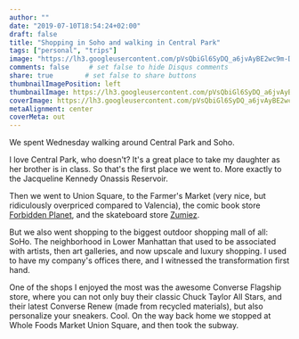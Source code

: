 ```yaml
---
author: ""
date: "2019-07-10T18:54:24+02:00"
draft: false
title: "Shopping in Soho and walking in Central Park"
tags: ["personal", "trips"]
image: "https://lh3.googleusercontent.com/pVsQbiGl6SyDQ_a6jvAyBE2wc9m-Dm_eEXzUC9QFu6XHdAG5cFmzYIFA5ZEcZqKCEqmZBhJ5Msq-1NA9zqrlr-tmxaRfRci0qLd4jP9zMZDGOM35npswAwWF3iRRToYBcFzi9nQaT-I=w1920-h1080"
comments: false     # set false to hide Disqus comments
share: true        # set false to share buttons
thumbnailImagePosition: left
thumbnailImage: https://lh3.googleusercontent.com/pVsQbiGl6SyDQ_a6jvAyBE2wc9m-Dm_eEXzUC9QFu6XHdAG5cFmzYIFA5ZEcZqKCEqmZBhJ5Msq-1NA9zqrlr-tmxaRfRci0qLd4jP9zMZDGOM35npswAwWF3iRRToYBcFzi9nQaT-I=w1920-h1080
coverImage: https://lh3.googleusercontent.com/pVsQbiGl6SyDQ_a6jvAyBE2wc9m-Dm_eEXzUC9QFu6XHdAG5cFmzYIFA5ZEcZqKCEqmZBhJ5Msq-1NA9zqrlr-tmxaRfRci0qLd4jP9zMZDGOM35npswAwWF3iRRToYBcFzi9nQaT-I=w1920-h1080
metaAlignment: center
coverMeta: out
---
```


We spent Wednesday walking around Central Park and Soho.

<!--more-->

I love Central Park, who doesn't? It's a great place to take my daughter as her brother is in class. So that's the first place we went to. More exactly to the Jacqueline Kennedy Onassis Reservoir.

Then we went to Union Square, to the Farmer's Market (very nice, but ridiculously overpriced compared to Valencia), the comic book store [Forbidden Planet](https://www.fpnyc.com/), and the skateboard store [Zumiez](https://www.zumiez.com/).

But we also went shopping to the biggest outdoor shopping mall of all: SoHo. The neighborhood in Lower Manhattan that used to be associated with artists, then art galleries, and now upscale and luxury shopping. I used to have my company's offices there, and I witnessed the transformation first hand.

One of the shops I enjoyed the most was the awesome Converse Flagship store, where you can not only buy their classic Chuck Taylor All Stars, and their latest Converse Renew (made from recycled materials), but also personalize your sneakers. Cool. On the way back home we stopped at Whole Foods Market Union Square, and then took the subway.

<script src="https://cdn.jsdelivr.net/npm/publicalbum@latest/embed-ui.min.js" async></script>
<div class="pa-gallery-player-widget" style="width:100%; height:480px; display:none;"
  data-link="https://photos.app.goo.gl/ecYWURhGXsWK9xA28"
  data-title="10 new photos by Jorge Cortell">
  <img data-src="https://lh3.googleusercontent.com/tFEVfhI0UTP4hPE3ijjtItaEvrOO0Y5pLX93IFpDfZD4c6OLaBpiChTOvTvT9NUFRkJxDh_YV9TlhpnkDpCLs8wpvg-vB_eEJgdeWq61-7zxrfANkkRtCmJWa4-1xcoLM8zEVCzBI1A=w1920-h1080" src="" alt="" />
  <img data-src="https://lh3.googleusercontent.com/kP6i4OEhTsPGZGpauUjNIEdmfejxJvL1G4qhCp0hWZrvmnxIdRNzxlIE-VU0EjHApn4QNag21wi9XQsHXNj7w6ouwVemkQviJvFHCpKfBl4FKFaK37oH4Y6oJ6S0Zx8uDT71KEbYOcE=w1920-h1080" src="" alt="" />
  <img data-src="https://lh3.googleusercontent.com/9ESZcVy-crSLZZcZsy6GS5RjeYDuW2Oqy_CoQbQ1uGptSPjjcCh1FRdmPJKlhw-7OFchjEm2kto7X4SDZxyDerPXt7xjte3m1p22078Dc6StEHm83cXoCMo7tXnwlWkSgjcD9co1Bh0=w1920-h1080" src="" alt="" />
  <img data-src="https://lh3.googleusercontent.com/AJ4ItaQPdsdguMmUCFrZfLM1RuIo-aWfskMm41W68bUUECqkefcnUpCghFUmpzn8SkW9VOPDIdjOYC04wR20k5kF8_gWEX2pQ5BjaZeYNBeBFmtft19xahSpZt0jL70S7kvKBZZ-hEI=w1920-h1080" src="" alt="" />
  <img data-src="https://lh3.googleusercontent.com/NowJRGtUB7tMqKDTN89HX3RxcC4DaBOZwBqOPOh_7w_I4zNKVioR8JTTfqIoy82ROG8FfCw5bRdz5NyyRBcPYS44-7TXQRU0YJVc9PNaHYH23pLzYLUDlrFl1k-AMcxawhikcf5xHCc=w1920-h1080" src="" alt="" />
  <img data-src="https://lh3.googleusercontent.com/sortGigsUiKG-mPSirxjZeYa3BrIR8PJtit3C49XeE_vnN4QwTzAANFA1c4YzGNGvVAhB7UM1TPjgQ7fNpRHPFf0sMKyf7Uo82mIlmMyjNXGjd-5RR8DIVmeQY-Vj0zEpzs7sg8MIJw=w1920-h1080" src="" alt="" />
  <img data-src="https://lh3.googleusercontent.com/8y-nPV_ccdoDNFnQ_G0bI6Jcp_gAiF98MoHea7XWHJJGsEKtyDq2Rj1EwL_FjEyHL7VLnbz9OGfCuPBGhCx_X9Lm8tLyo8GjedxEHvg0YYsY9jlU33ycqeKSBDHNdI0cGL8NPrMgfpQ=w1920-h1080" src="" alt="" />
  <img data-src="https://lh3.googleusercontent.com/_aRwkoKd5HcboiqsWM29BsW5vddXOZryDjp9BvLVCGwKPesUnQUeq7BHFZBA78UVfZ4TWUPQpDhtAKPS1CIuX_IpjpbZPUIqOL0EaefHm2lv44_aqOmSHfIOoInuqVRGLJACke3bFN4=w1920-h1080" src="" alt="" />
  <img data-src="https://lh3.googleusercontent.com/uT3jpxbL3k5ADGApYXsnFAqLBy9XyYCodmeCPpPZ4jztX_QS8BJ1d-GKfnp5tMnmxFBkBFvtbuSb2NQfSmRoz6K3A9XPblPO--bq9a0q9Lr9PdI0woRRXbK698cl6tkno8ZVl5kGa-U=w1920-h1080" src="" alt="" />
  <img data-src="https://lh3.googleusercontent.com/Y3otLrURnmOnd_k08Nskeetb7LPOt6egv3MenObjlPiqVQ7tbhIGQKEvtmqDsyCnKRgQncdZBF8_iBgu9BzsGfRQxaLq_MKiMOD_qTgxw-JtKSjFeKirjw2VjoAm011ZyDhTf3ueR1c=w1920-h1080" src="" alt="" />
</div>
